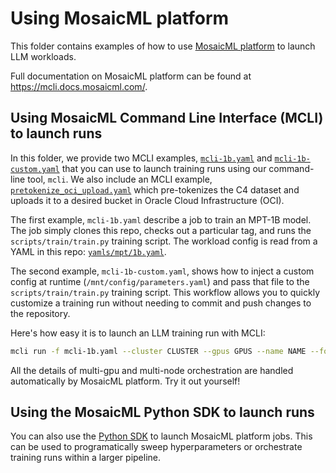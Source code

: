 # Using MosaicML platform

This folder contains examples of how to use [MosaicML platform](https://www.mosaicml.com/platform) to launch LLM workloads.

Full documentation on MosaicML platform can be found at https://mcli.docs.mosaicml.com/.

## Using MosaicML Command Line Interface (MCLI) to launch runs

In this folder, we provide two MCLI examples, [`mcli-1b.yaml`](./mcli-1b.yaml) and [`mcli-1b-custom.yaml`](./mcli-1b-custom.yaml) that you can use to launch training runs using our command-line tool, `mcli`. We also include an MCLI example, [`pretokenize_oci_upload.yaml`](./pretokenize_oci_upload.yaml) which pre-tokenizes the C4 dataset and uploads it to a desired bucket in Oracle Cloud Infrastructure (OCI).

The first example, `mcli-1b.yaml` describe a job to train an MPT-1B model. The job simply clones this repo, checks out a particular tag, and runs the `scripts/train/train.py` training script. The workload config is read from a YAML in this repo: [`yamls/mpt/1b.yaml`](../scripts/train/yamls/mpt/1b.yaml).

The second example, `mcli-1b-custom.yaml`, shows how to inject a custom config at runtime (`/mnt/config/parameters.yaml`) and pass that file to the `scripts/train/train.py` training script. This workflow allows you to quickly customize a training run without needing to commit and push changes to the repository.

Here's how easy it is to launch an LLM training run with MCLI:

<!--pytest.mark.skip-->
```bash
mcli run -f mcli-1b.yaml --cluster CLUSTER --gpus GPUS --name NAME --follow
```

All the details of multi-gpu and multi-node orchestration are handled automatically by MosaicML platform. Try it out yourself!

## Using the MosaicML Python SDK to launch runs
You can also use the [Python SDK](https://mcli.docs.mosaicml.com/en/stable/python/hello_world.html) to launch MosaicML platform jobs.
This can be used to programatically sweep hyperparameters or orchestrate training runs within a larger pipeline.
